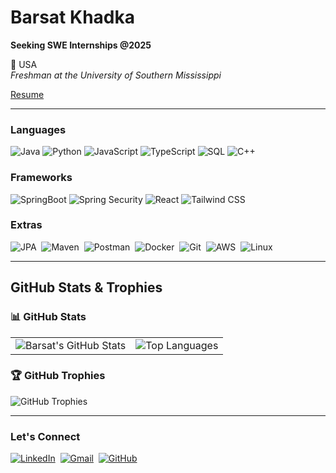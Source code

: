 # Barsat Khadka  
**Seeking SWE Internships @2025**  

📍 USA  
*Freshman at the University of Southern Mississippi*  

[Resume](https://drive.google.com/uc?export=download&id=1wSG8F6HTwxko0x_ZAJXvxqtRGiZvqCxh)  

---

### **Languages**  
![Java](https://img.shields.io/badge/Java-ED8B00?style=for-the-badge&logo=openjdk&logoColor=white)
![Python](https://img.shields.io/badge/Python-3776AB?style=for-the-badge&logo=python&logoColor=white)
![JavaScript](https://img.shields.io/badge/JavaScript-F7DF1E?style=for-the-badge&logo=javascript&logoColor=black)
![TypeScript](https://img.shields.io/badge/TypeScript-3178C6?style=for-the-badge&logo=typescript&logoColor=white)
![SQL](https://img.shields.io/badge/SQL-4479A1?style=for-the-badge&logo=mysql&logoColor=white)
![C++](https://img.shields.io/badge/C++-00599C?style=for-the-badge&logo=c%2B%2B&logoColor=white)

### **Frameworks**  
![SpringBoot](https://img.shields.io/badge/Spring_Boot-6DB33F?style=for-the-badge&logo=spring&logoColor=white)
![Spring Security](https://img.shields.io/badge/Spring_Security-6DB33F?style=for-the-badge&logo=spring&logoColor=white)
![React](https://img.shields.io/badge/React-61DAFB?style=for-the-badge&logo=react&logoColor=black)
![Tailwind CSS](https://img.shields.io/badge/Tailwind_CSS-38B2AC?style=for-the-badge&logo=tailwind-css&logoColor=white)

### **Extras**
![JPA](https://img.shields.io/badge/JPA-59666C?style=for-the-badge&logo=java&logoColor=white)&nbsp;
![Maven](https://img.shields.io/badge/Maven-C71A36?style=for-the-badge&logo=apache-maven&logoColor=white)&nbsp;
![Postman](https://img.shields.io/badge/Postman-FF6C37?style=for-the-badge&logo=postman&logoColor=white)&nbsp;
![Docker](https://img.shields.io/badge/Docker-2496ED?style=for-the-badge&logo=docker&logoColor=white)&nbsp;
![Git](https://img.shields.io/badge/Git-F05032?style=for-the-badge&logo=git&logoColor=white)&nbsp;
![AWS](https://img.shields.io/badge/AWS-232F3E?style=for-the-badge&logo=amazon-aws&logoColor=white)&nbsp;
![Linux](https://img.shields.io/badge/Linux-FCC624?style=for-the-badge&logo=linux&logoColor=black)  

---
  
## GitHub Stats & Trophies  

### 📊 GitHub Stats  
<table>
  <tr>
    <td>
      <img src="https://github-readme-stats.vercel.app/api?username=barsatKhadka&show_icons=true&theme=dark&hide_border=true&include_all_commits=true&count_private=true" alt="Barsat's GitHub Stats" />
    </td>
    <td>
      <img src="https://github-readme-stats.vercel.app/api/top-langs/?username=barsatKhadka&layout=compact&theme=dark&hide_border=true" alt="Top Languages" />
    </td>
  </tr>
</table>

### 🏆 GitHub Trophies  
![GitHub Trophies](https://github-profile-trophy.vercel.app/?username=barsatKhadka&theme=onedark&no-frame=true&row=2&column=4)  

---

### **Let's Connect**  
[![LinkedIn](https://img.shields.io/badge/LinkedIn-0077B5?style=for-the-badge&logo=linkedin&logoColor=white)](https://www.linkedin.com/in/your-linkedin)&nbsp;
[![Gmail](https://img.shields.io/badge/Gmail-D14836?style=for-the-badge&logo=gmail&logoColor=white)](mailto:your-email@gmail.com)&nbsp;
[![GitHub](https://img.shields.io/badge/GitHub-100000?style=for-the-badge&logo=github&logoColor=white)](https://github.com/your-username)
